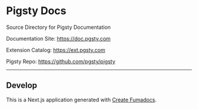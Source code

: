 # Pigsty Docs

Source Directory for Pigsty Documentation

Documentation Site: https://doc.pgsty.com

Extension Catalog: https://ext.pgsty.com

Pigsty Repo: https://github.com/pgsty/pigsty

--------

## Develop

This is a Next.js application generated with [Create Fumadocs](https://github.com/fuma-nama/fumadocs).
